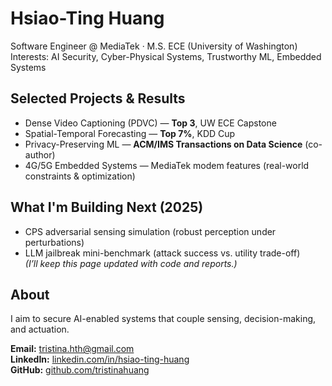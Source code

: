 # Hsiao-Ting Huang
Software Engineer @ MediaTek · M.S. ECE (University of Washington)  
Interests: AI Security, Cyber-Physical Systems, Trustworthy ML, Embedded Systems

## Selected Projects & Results
- Dense Video Captioning (PDVC) — **Top 3**, UW ECE Capstone  
- Spatial-Temporal Forecasting — **Top 7%**, KDD Cup  
- Privacy-Preserving ML — **ACM/IMS Transactions on Data Science** (co-author)  
- 4G/5G Embedded Systems — MediaTek modem features (real-world constraints & optimization)

## What I'm Building Next (2025)
- CPS adversarial sensing simulation (robust perception under perturbations)
- LLM jailbreak mini-benchmark (attack success vs. utility trade-off)  
*(I’ll keep this page updated with code and reports.)*

## About
I aim to secure AI-enabled systems that couple sensing, decision-making, and actuation.

**Email:** tristina.hth@gmail.com  
**LinkedIn:** [linkedin.com/in/hsiao-ting-huang](https://www.linkedin.com/in/hsiao-ting-huang)  
**GitHub:** [github.com/tristinahuang](https://github.com/tristinahuang)
